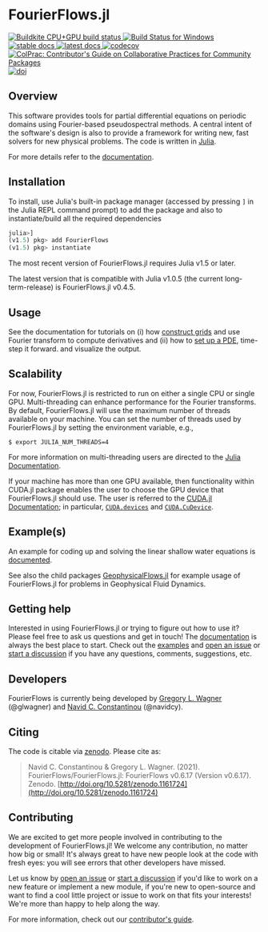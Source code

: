 # FourierFlows.jl

<p align="left">
    <a href="https://buildkite.com/julialang/fourierflows-dot-jl">
        <img alt="Buildkite CPU+GPU build status" src="https://img.shields.io/buildkite/4d921fc17b95341ea5477fb62df0e6d9364b61b154e050a123/master?logo=buildkite&label=Buildkite%20CPU%2BGPU">
    </a>
    <a href="https://ci.appveyor.com/project/navidcy/fourierflows-jl">
        <img alt="Build Status for Windows" src="https://img.shields.io/appveyor/ci/navidcy/fourierflows-jl/master?label=Window&logo=appveyor&logoColor=white">
    </a>
    <a href="https://FourierFlows.github.io/FourierFlowsDocumentation/stable">
        <img alt="stable docs" src="https://img.shields.io/badge/documentation-stable%20release-blue">
    </a>
    <a href="https://FourierFlows.github.io/FourierFlowsDocumentation/dev">
        <img alt="latest docs" src="https://img.shields.io/badge/documentation-in%20development-orange">
    </a>
    <a href="https://codecov.io/gh/FourierFlows/FourierFlows.jl">
        <img src="https://codecov.io/gh/FourierFlows/FourierFlows.jl/branch/master/graph/badge.svg" title="codecov">
    </a>
    <a href="https://github.com/SciML/ColPrac">
      <img alt="ColPrac: Contributor's Guide on Collaborative Practices for Community Packages" src="https://img.shields.io/badge/ColPrac-Contributor's%20Guide-blueviolet">
    </a>
    <a href="https://doi.org/10.5281/zenodo.1161724">
        <img alt="doi" src="https://zenodo.org/badge/DOI/10.5281/zenodo.1161724.svg" alt="DOI">
    </a>
</p>


## Overview

This software provides tools for partial differential equations on periodic domains using 
Fourier-based pseudospectral methods. A central intent of the software's design is also to 
provide a framework for writing new, fast solvers for new physical problems. The code is 
written in [Julia][].

For more details refer to the [documentation](https://fourierflows.github.io/FourierFlowsDocumentation/stable/).


## Installation

To install, use Julia's  built-in package manager (accessed by pressing `]` in the Julia REPL command prompt) to add the package and also to instantiate/build all the required dependencies

```julia
julia>]
(v1.5) pkg> add FourierFlows
(v1.5) pkg> instantiate
```

The most recent version of FourierFlows.jl requires Julia v1.5 or later.

The latest version that is compatible with Julia v1.0.5 (the current long-term-release) is FourierFlows.jl v0.4.5.


## Usage

See the documentation for tutorials on (i) how [construct grids](https://fourierflows.github.io/FourierFlowsDocumentation/stable/grids/) and use Fourier transform to compute derivatives and (ii) how to [set up a PDE](https://fourierflows.github.io/FourierFlowsDocumentation/stable/problem/), time-step it forward. and visualize the output.


## Scalability

For now, FourierFlows.jl is restricted to run on either a single CPU or single GPU. Multi-threading
can enhance performance for the Fourier transforms. By default, FourierFlows.jl will use the 
maximum number of threads available on your machine. You can set the number of threads used by
FourierFlows.jl by setting the environment variable, e.g.,

```
$ export JULIA_NUM_THREADS=4
```

For more information on multi-threading users are directed to the [Julia Documentation](https://docs.julialang.org/en/v1/manual/multi-threading/).

If your machine has more than one GPU available, then functionality within CUDA.jl package 
enables the user to choose the GPU device that FourierFlows.jl should use. The user is referred
to the [CUDA.jl Documentation](https://juliagpu.github.io/CUDA.jl/stable/lib/driver/#Device-Management);
in particular, [`CUDA.devices`](https://juliagpu.github.io/CUDA.jl/stable/lib/driver/#CUDA.devices) 
and [`CUDA.CuDevice`](https://juliagpu.github.io/CUDA.jl/stable/lib/driver/#CUDA.CuDevice).


## Example(s)

An example for coding up and solving the linear shallow water equations is [documented](https://fourierflows.github.io/FourierFlowsDocumentation/stable/generated/OneDShallowWaterGeostrophicAdjustment/).

See also the child packages [GeophysicalFlows.jl][] for example usage of FourierFlows.jl for 
problems in Geophysical Fluid Dynamics.


## Getting help

Interested in using FourierFlows.jl or trying to figure out how to use it? Please feel free 
to ask us questions and get in touch! The [documentation](https://fourierflows.github.io/FourierFlowsDocumentation/stable) 
is always the best place to start. Check out the [examples](https://github.com/FourierFlows/FourierFlows.jl/tree/master/examples) and [open an issue](https://github.com/FourierFlows/FourierFlows.jl/issues/new) 
or [start a discussion](https://github.com/FourierFlows/FourierFlows.jl/discussions/new) 
if you have any questions, comments, suggestions, etc.


## Developers

FourierFlows is currently being developed by [Gregory L. Wagner][] (@glwagner)
and [Navid C. Constantinou][] (@navidcy).


## Citing

The code is citable via [zenodo](https://zenodo.org). Please cite as:

> Navid C. Constantinou & Gregory L. Wagner. (2021). FourierFlows/FourierFlows.jl: FourierFlows v0.6.17 (Version v0.6.17). Zenodo.  [http://doi.org/10.5281/zenodo.1161724](http://doi.org/10.5281/zenodo.1161724)



## Contributing

We are excited to get more people involved in contributing to the development of FourierFlows.jl! 
We welcome any contribution, no matter how big or small! It's always great to have new people 
look at the code with fresh eyes: you will see errors that other developers have missed.

Let us know by [open an issue](https://github.com/FourierFlows/FourierFlows.jl/issues/new) 
or [start a discussion](https://github.com/FourierFlows/FourierFlows.jl/discussions/new) 
if you'd like to work on a new feature or implement a new module, if you're new to open-source 
and want to find a cool little project or issue to work on that fits your interests! We're more 
than happy to help along the way.

For more information, check out our [contributor's guide](https://github.com/FourierFlows/FourierFlows.jl/blob/master/CONTRIBUTING.md).


[Julia]: https://julialang.org/
[Navid C. Constantinou]: http://www.navidconstantinou.com
[Gregory L. Wagner]: https://glwagner.github.io
[GeophysicalFlows.jl]: https://github.com/FourierFlows/GeophysicalFlows.jl
